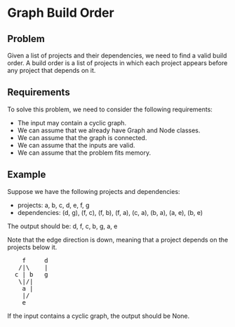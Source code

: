 # Graph Build Order

## Problem

Given a list of projects and their dependencies, we need to find a valid build order. A build order is a list of projects in which each project appears before any project that depends on it.

## Requirements

To solve this problem, we need to consider the following requirements:

- The input may contain a cyclic graph.
- We can assume that we already have Graph and Node classes.
- We can assume that the graph is connected.
- We can assume that the inputs are valid.
- We can assume that the problem fits memory.

## Example

Suppose we have the following projects and dependencies:

- projects: a, b, c, d, e, f, g
- dependencies: (d, g), (f, c), (f, b), (f, a), (c, a), (b, a), (a, e), (b, e)

The output should be: d, f, c, b, g, a, e

Note that the edge direction is down, meaning that a project depends on the projects below it.

<pre>
    f     d
   /|\    |
  c | b   g
   \|/|
    a |
    |/
    e
</pre>

If the input contains a cyclic graph, the output should be None.
